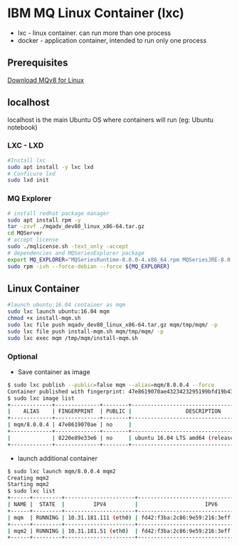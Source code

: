 # IBM MQ Linux Container (lxc)

 - lxc - linux container. can run more than one process
 - docker - application container, intended to run only one process

## Prerequisites

[Download MQv8 for Linux](https://www.ibm.com/developerworks/community/blogs/messaging/entry/develop_on_websphere_mq_advanced_at_no_charge?lang=en)


## localhost

localhost is the main Ubuntu OS where containers will run (eg: Ubuntu notebook)   

### LXC - LXD
```bash
#Install lxc
sudo apt install -y lxc lxd
# Conficure lxd
sudo lxd init
```

### MQ Explorer
```bash
# install redhat package manager
sudo apt install rpm -y
tar -zxvf ./mqadv_dev80_linux_x86-64.tar.gz
cd MQServer
# accept license
sudo ./mqlicense.sh -text_only -accept
# dependencies and MQSeriesExplorer package
export MQ_EXPLORER="MQSeriesRuntime-8.0.0-4.x86_64.rpm MQSeriesJRE-8.0.0-4.x86_64.rpm MQSeriesExplorer-8.0.0-4.x86_64.rpm"
sudo rpm -ivh --force-debian --force ${MQ_EXPLORER}
```

## Linux Container

```bash
#launch ubuntu:16.04 container as mqm
sudo lxc launch ubuntu:16.04 mqm
chmod +x install-mqm.sh
sudo lxc file push mqadv_dev80_linux_x86-64.tar.gz mqm/tmp/mqm/ -p
sudo lxc file push install-mqm.sh mqm/tmp/mqm/ -p
sudo lxc exec mqm /tmp/mqm/install-mqm.sh
```

### Optional

- Save container as image

```bash
$ sudo lxc publish --public=false mqm --alias=mqm/8.0.0.4 --force
Container published with fingerprint: 47e8619070ae4323423295199bfd19b43cf0c956e1dd73c8adf5dedc6e433cbc
$ sudo lxc image list
+-------------+--------------+--------+---------------------------------------------+--------+----------+------------------------------+
|    ALIAS    | FINGERPRINT  | PUBLIC |                 DESCRIPTION                 |  ARCH  |   SIZE   |         UPLOAD DATE          |
+-------------+--------------+--------+---------------------------------------------+--------+----------+------------------------------+
| mqm/8.0.0.4 | 47e8619070ae | no     |                                             | x86_64 | 577.92MB | Jul 27, 2017 at 9:13pm (UTC) |
+-------------+--------------+--------+---------------------------------------------+--------+----------+------------------------------+
|             | 8220e89e33e6 | no     | ubuntu 16.04 LTS amd64 (release) (20170721) | x86_64 | 153.94MB | Jul 27, 2017 at 6:50am (UTC) |
+-------------+--------------+--------+---------------------------------------------+--------+----------+------------------------------+
```
- launch additional container

```bash
$ sudo lxc launch mqm/8.0.0.4 mqm2
Creating mqm2
Starting mqm2
$ sudo lxc list
+------+---------+----------------------+-----------------------------------------------+------------+-----------+
| NAME |  STATE  |         IPV4         |                     IPV6                      |    TYPE    | SNAPSHOTS |
+------+---------+----------------------+-----------------------------------------------+------------+-----------+
| mqm  | RUNNING | 10.31.181.111 (eth0) | fd42:f3ba:2c86:9e59:216:3eff:fe16:c38 (eth0)  | PERSISTENT | 0         |
+------+---------+----------------------+-----------------------------------------------+------------+-----------+
| mqm2 | RUNNING | 10.31.181.51 (eth0)  | fd42:f3ba:2c86:9e59:216:3eff:fef0:f59e (eth0) | PERSISTENT | 0         |
+------+---------+----------------------+-----------------------------------------------+------------+-----------+
```

